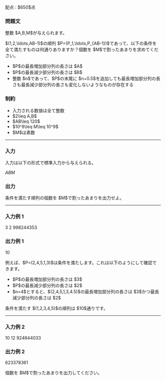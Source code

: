 
<div>

<span>

<span>

<p>
配点 : $650$点
</p>

<div>

<section>

### **問題文**

<p>
整数 $A,B,M$が与えられます。
</p>

<p>
$(1,2,\ldots,AB-1)$の順列 $P=(P_1,\ldots,P_{AB-1})$であって、以下の条件を全て満たすものは何通りありますか？個数を $M$で割ったあまりを求めてください。
</p>

<ul>

<li>
$P$の最長増加部分列の長さは $A$
</li>

<li>
$P$の最長減少部分列の長さは $B$
</li>

<li>
整数 $n$であって、$P$の末尾に $n+0.5$を追加しても最長増加部分列の長さも最長減少部分列の長さも変化しないようなものが存在する
</li>

</ul>

</section>

</div>

<div>

<section>

### **制約**

<ul>

<li>
入力される数値は全て整数
</li>

<li>
$2\leq A,B$
</li>

<li>
$AB\leq 120$
</li>

<li>
$10^8\leq M\leq 10^9$
</li>

<li>
$M$は素数
</li>

</ul>

</section>

</div>

---

<div>

<div>

<section>

### **入力**

<p>
入力は以下の形式で標準入力から与えられる。
</p>

<div>

$A$$B$$M$
</div>

</section>

</div>

<div>

<section>

### **出力**

<p>
条件を満たす順列の個数を $M$で割ったあまりを出力せよ。
</p>

</section>

</div>

</div>

---

<div>

<section>

### **入力例 1**

<div>

3 2 998244353

</div>

</section>

</div>

<div>

<section>

### **出力例 1**

<div>

10

</div>

<p>
例えば、$P=(2,4,5,1,3)$は条件を満たします。これは以下のようにして確認できます。
</p>

<ul>

<li>
$P$の最長増加部分列の長さは $3$
</li>

<li>
$P$の最長減少部分列の長さは $2$
</li>

<li>
$n=4$とすると、$(2,4,5,1,3,4.5)$の最長増加部分列の長さは $3$かつ最長減少部分列の長さは $2$
</li>

</ul>

<p>
条件を満たす $(1,2,3,4,5)$の順列は $10$通りです。
</p>

</section>

</div>

---

<div>

<section>

### **入力例 2**

<div>

10 12 924844033

</div>

</section>

</div>

<div>

<section>

### **出力例 2**

<div>

623378361

</div>

<p>
個数を $M$で割ったあまりを出力してください。
</p>

</section>

</div>

</span>

</span>

</div>
